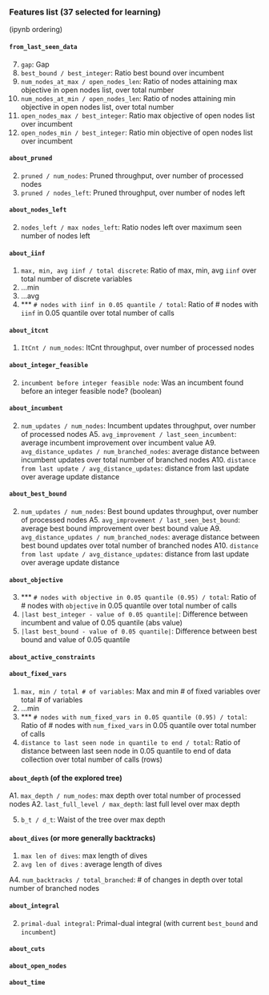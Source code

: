 ### Features list (37 selected for learning)
(ipynb ordering)

#### `from_last_seen_data`
7. `gap`: Gap 
12. `best_bound / best_integer`: Ratio best bound over incumbent
17. `num_nodes_at_max / open_nodes_len`: Ratio of nodes attaining max objective in open nodes list, over total number
18. `num_nodes_at_min / open_nodes_len`: Ratio of nodes attaining min objective in open nodes list, over total number
19. `open_nodes_max / best_integer`: Ratio max objective of open nodes list over incumbent
20. `open_nodes_min / best_integer`: Ratio min objective of open nodes list over incumbent

#### `about_pruned`
2. `pruned / num_nodes`: Pruned throughput, over number of processed nodes
3. `pruned / nodes_left`: Pruned throughput, over number of nodes left

#### `about_nodes_left`
2. `nodes_left / max nodes_left`: Ratio nodes left over maximum seen number of nodes left

#### `about_iinf`
1. `max, min, avg iinf / total discrete`: Ratio of max, min, avg `iinf` over total number of discrete variables
2. ...min
3. ...avg
5. *** `# nodes with iinf in 0.05 quantile / total`: Ratio of # nodes with `iinf` in 0.05 quantile over total number of calls

#### `about_itcnt`
1. `ItCnt / num_nodes`: ItCnt throughput, over number of processed nodes

#### `about_integer_feasible`
2. `incumbent before integer feasible node`: Was an incumbent found before an integer feasible node? (boolean)

#### `about_incumbent`

2. `num_updates / num_nodes`: Incumbent updates throughput, over number of processed nodes
A5. `avg_improvement / last_seen_incumbent`: average incumbent improvement over incumbent value
A9. `avg_distance_updates / num_branched_nodes`: average distance between incumbent updates over total number of branched nodes
A10. `distance from last update / avg_distance_updates`: distance from last update over average update distance

#### `about_best_bound`
2. `num_updates / num_nodes`: Best bound updates throughput, over number of processed nodes
A5. `avg_improvement / last_seen_best_bound`: average best bound improvement over best bound value
A9. `avg_distance_updates / num_branched_nodes`: average distance between best bound updates over total number of branched nodes
A10. `distance from last update / avg_distance_updates`: distance from last update over average update distance

#### `about_objective`

3. *** `# nodes with objective in 0.05 quantile (0.95) / total`: Ratio of # nodes with `objective` in 0.05 quantile over total number of calls
5. `|last best_integer - value of 0.05 quantile|`: Difference between incumbent and value of 0.05 quantile (abs value)
6. `|last best_bound - value of 0.05 quantile|`: Difference between best bound and value of 0.05 quantile

#### `about_active_constraints`

#### `about_fixed_vars`
1. `max, min / total # of variables`: Max and min # of fixed variables over total # of variables
2. ...min
4. *** `# nodes with num_fixed_vars in 0.05 quantile (0.95) / total`: Ratio of # nodes with `num_fixed_vars` in 0.05 quantile over total number of calls
6. `distance to last seen node in quantile to end / total`: Ratio of distance between last seen node in 0.05 quantile to end of data collection over total number of calls (rows)

#### `about_depth` (of the explored tree)
A1. `max_depth / num_nodes`: max depth over total number of processed nodes
A2. `last_full_level / max_depth`: last full level over max depth

5. `b_t / d_t`: Waist of the tree over max depth

#### `about_dives` (or more generally backtracks)

1. `max len of dives`: max length of dives
3. `avg len of dives` : average length of dives

A4. `num_backtracks / total_branched`: # of changes in depth over total number of branched nodes

#### `about_integral`

2. `primal-dual integral`: Primal-dual integral (with current `best_bound` and `incumbent`)

#### `about_cuts`

#### `about_open_nodes`

#### `about_time`

